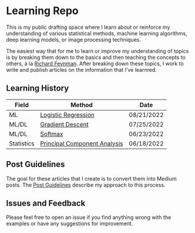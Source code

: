 # Learning Repo
This is my public drafting space where I learn about or reinforce my understanding of various statistical methods, machine learning algorithms, deep learning models, or image processing techniques.

The easiest way that for me to learn or improve my understanding of topics is by breaking them down to the basics and then teaching the concepts to others, à la [Richard Feynman](https://www.colorado.edu/artssciences-advising/resource-library/life-skills/the-feynman-technique-in-academic-coaching). After breaking down these topics, I work to write and publish articles on the information that I've learnred.

## Learning History

| Field | Method | Date |
| ----- | ------ | ---- | 
| ML | [Logistic Regression](https://medium.com/@jacobbumgarner/breaking-it-down-logistic-regression-e5c3f1450bd) | 08/21/2022 |
| ML/DL | [Gradient Descent](https://medium.com/@jacobbumgarner/breaking-it-down-gradient-descent-b94c124f1dfd) | 07/25/2022 |
| ML/DL | [Softmax](softmax/softmax.ipynb) | 06/23/2022 |
| Statistics | [Principal Component Analysis](pca/pca.ipynb) | 06/18/2022 |

## Post Guidelines
The goal for these articles that I create is to convert them into Medium posts. The [Post Guidelines](POST_GUIDELINES.md) describe my approach to this process.

## Issues and Feedback

Please feel free to open an issue if you find anything wrong with the examples or have any suggestions for improvement.
